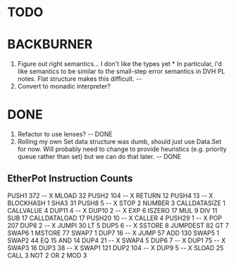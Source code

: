# TODO

# BACKBURNER

  1. Figure out right semantics... I don't like the types yet
    * In particular, i'd like semantics to be similar to the small-step error
      semantics in DVH PL notes. Flat structure makes this difficult. -- 
  2. Convert to monadic interpreter?

# DONE

  1. Refactor to use lenses? -- DONE
  2. Rolling my own Set data structure was dumb, should just use Data.Set for now. Will probably need
     to change to provide heuristics (e.g. priority queue rather than set) but we can do that later. -- DONE

## EtherPot Instruction Counts

  PUSH1 372 -- X
  MLOAD 32
  PUSH2 104 -- X
  RETURN 12
  PUSH4 13  -- X
  BLOCKHASH 1
  SHA3 31
  PUSH8 5 -- X
  STOP 2
  NUMBER 3
  CALLDATASIZE 1
  CALLVALUE 4
  DUP11 4 -- X
  DUP10 2 -- X
  EXP 6
  ISZERO 17
  MUL 9
  DIV 11
  SUB 17
  CALLDATALOAD 17
  PUSH20 10 -- X
  CALLER 4
  PUSH29 1 -- X
  POP 207
  DUP8 2 -- X
  JUMPI 30
  LT 5
  DUP5 6 -- X
  SSTORE 8
  JUMPDEST 82
  GT 7
  SWAP6 1
  MSTORE 77
  SWAP7 1
  DUP7 16 -- X
  JUMP 57
  ADD 130
  SWAP5 1
  SWAP2 44
  EQ 15
  AND 14
  DUP4 21 -- X
  SWAP4 5
  DUP6 7 -- X
  DUP1 75 -- X
  SWAP3 16
  DUP3 38 -- X
  SWAP1 121
  DUP2 104 -- X
  DUP9 5 -- X
  SLOAD 25
  CALL 3
  NOT 2
  OR 2
  MOD 3

